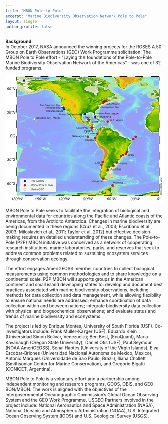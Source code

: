 ```yaml
---
title: "MBON Pole to Pole"
excerpt: "Marine Biodiversity Observation Network Pole to Pole"
layout: single
author_profile: false
---
```


**Background**  
In October 2017, NASA announced the winning projects for the ROSES A.50 Group on Earth Observations (GEO) Work Programme solicitation. The MBON Pole to Pole effort - “Laying the foundations of the Pole-to-Pole Marine Biodiversity Observation Network of the Americas” - was one of 32 funded programs.

<div align="center"><img src="../images/mbon_sites.jpg"></div>

MBON Pole to Pole seeks to facilitate the integration of biological and environmental data for countries along the Pacific and Atlantic coasts of the Americas, from the Arctic to Antarctica. Changes in marine biodiversity are being documented in these regions (Cruz et al., 2003; Escribano et al., 2003; Miloslavich et al., 2011; Taylor et al, 2012) but effective decision-making requires an detailed understanding of these changes. The Pole-to-Pole (P2P) MBON initiative was conceived as a network of cooperating research institutions, marine laboratories, parks, and reserves that seek to address common problems related to sustaining ecosystem services through conservation ecology.

The effort engages AmeriGEOSS member countries to collect biological measurements using common methodologies and to share knowledge on a continental scale. P2P MBON will supports groups in the American continent and small island developing states to: develop and document best practices associated with marine biodiversity observations, including methods for data collection and data management, while allowing flexibility to ensure national needs are addressed; enhance coordination of data collection within and between nations; integrate biodiversity data collection with physical and biogeochemical observations; and evaluate status and trends of marine biodiversity and ecosystems.

The project is led by Enrique Montes, University of South Florida (USF). Co-investigators include: Frank Muller-Karger (USF), Eduardo Klein (Universidad Simón Bolivar, Venezuela); Ben Best, (EcoQuant), Maria Kavanaugh (Oregon State University), Daniel Otis (USF), Paul Seymour (NOAA AmeriGEOSS), Senai Habtes (University of the Virgin Islands), Elva Escobar-Briones (Universidad Nacional Autonoma de Mexico, Mexico), Antonio Marques (Universidade de Sao Paulo, Brazil), Iliana Chollett (Smithsonian Center for Marine Conservation), and Gregorio Bigatti (CONICET, Argentina).

MBON Pole to Pole is a voluntary effort and a partnership among independent monitoring and research programs, GOOS, OBIS, and GEO BON/MBON. The work is aligned with the objectives of the Intergovernmental Oceanographic Commission’s Global Ocean Observing System and the GEO Work Programme. USGEO Partners involved in the project include: National Aeronautics and Space Administration (NASA), National Oceanic and Atmospheric Administration (NOAA), U.S. Integrated Ocean Observing System (IOOS) and U.S. Geological Survey (USGS).

